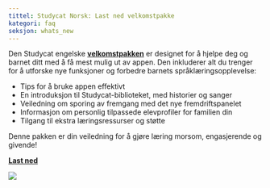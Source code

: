 ```yaml
---
tittel: Studycat Norsk: Last ned velkomstpakke
kategori: faq
seksjon: whats_new
---
```

Den Studycat engelske **[velkomstpakken](https://res.cloudinary.com/dam8jh3m8/image/upload/v1731059311/docs/Studycat-English-welcome-pack-en.pdf)** er designet for å hjelpe deg og barnet ditt med å få mest mulig ut av appen. Den inkluderer alt du trenger for å utforske nye funksjoner og forbedre barnets språklæringsopplevelse:


* Tips for å bruke appen effektivt
* En introduksjon til Studycat-biblioteket, med historier og sanger
* Veiledning om sporing av fremgang med det nye fremdriftspanelet
* Informasjon om personlig tilpassede elevprofiler for familien din
* Tilgang til ekstra læringsressurser og støtte


Denne pakken er din veiledning for å gjøre læring morsom, engasjerende og givende!


  
**[Last ned](https://res.cloudinary.com/dam8jh3m8/image/upload/v1731059311/docs/Studycat-English-welcome-pack-en.pdf)**


![](https://help.Studycat.com/hc/article_attachments/40379484098969)